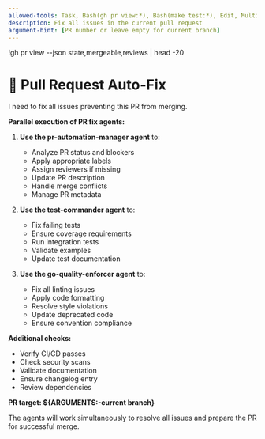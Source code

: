 ```yaml
---
allowed-tools: Task, Bash(gh pr view:*), Bash(make test:*), Edit, MultiEdit
description: Fix all issues in the current pull request
argument-hint: [PR number or leave empty for current branch]
---
```

!gh pr view --json state,mergeable,reviews | head -20

# 🔧 Pull Request Auto-Fix

I need to fix all issues preventing this PR from merging.

**Parallel execution of PR fix agents:**

1. **Use the pr-automation-manager agent** to:
   - Analyze PR status and blockers
   - Apply appropriate labels
   - Assign reviewers if missing
   - Update PR description
   - Handle merge conflicts
   - Manage PR metadata

2. **Use the test-commander agent** to:
   - Fix failing tests
   - Ensure coverage requirements
   - Run integration tests
   - Validate examples
   - Update test documentation

3. **Use the go-quality-enforcer agent** to:
   - Fix all linting issues
   - Apply code formatting
   - Resolve style violations
   - Update deprecated code
   - Ensure convention compliance

**Additional checks:**
- Verify CI/CD passes
- Check security scans
- Validate documentation
- Ensure changelog entry
- Review dependencies

**PR target: ${ARGUMENTS:-current branch}**

The agents will work simultaneously to resolve all issues and prepare the PR for successful merge.

